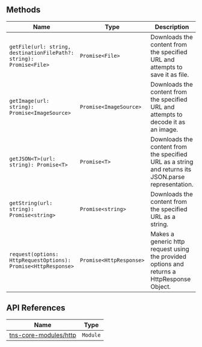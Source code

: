 
## Methods

| Name     | Type    | Description    |
|----------|---------|----------------|
| `getFile(url: string, destinationFilePath?: string): Promise<File>`   | `Promise<File>` | Downloads the content from the specified URL and attempts to save it as file. |
| `getImage(url: string): Promise<ImageSource>`   | `Promise<ImageSource>` | Downloads the content from the specified URL and attempts to decode it as an image. |
| `getJSON<T>(url: string): Promise<T>`   | `Promise<T>` | Downloads the content from the specified URL as a string and returns its JSON.parse representation. |
| `getString(url: string): Promise<string>`   | `Promise<string>` | Downloads the content from the specified URL as a string. |
| `request(options: HttpRequestOptions): Promise<HttpResponse>`   | `Promise<HttpResponse>` | Makes a generic http request using the provided options and returns a HttpResponse Object. |

## API References

| Name     | Type    | 
|----------|---------|
| [tns-core-modules/http](http://docs.nativescript.org/api-reference/modules/_http_.html) | `Module` | 
